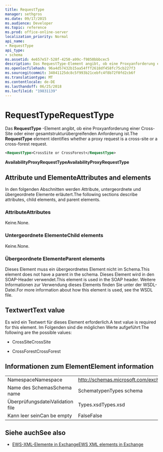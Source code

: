 ```yaml
---
title: RequestType
manager: sethgros
ms.date: 09/17/2015
ms.audience: Developer
ms.topic: reference
ms.prod: office-online-server
localization_priority: Normal
api_name:
- RequestType
api_type:
- schema
ms.assetid: 4e657e57-528f-4250-a99c-f9850bbbcec5
description: Das RequestType-Element angibt, ob eine Proxyanforderung einer Cross-Site oder einer gesamtstrukturübergreifenden Anforderung ist.
ms.openlocfilehash: 96a4d57432b15aa54fff2618df458fc75cb227f3
ms.sourcegitcommit: 34041125dc8c5f993b21cebfc4f8b72f0fd2cb6f
ms.translationtype: MT
ms.contentlocale: de-DE
ms.lasthandoff: 06/25/2018
ms.locfileid: "19831139"
---
```

# <a name="requesttype"></a><span data-ttu-id="9ddce-103">RequestType</span><span class="sxs-lookup"><span data-stu-id="9ddce-103">RequestType</span></span>

<span data-ttu-id="9ddce-104">Das **RequestType** -Element angibt, ob eine Proxyanforderung einer Cross-Site oder einer gesamtstrukturübergreifenden Anforderung ist.</span><span class="sxs-lookup"><span data-stu-id="9ddce-104">The **RequestType** element identifies whether a proxy request is a cross-site or a cross-forest request.</span></span> 
  
```xml
<RequestType>CrossSite or CrossForest</RequestType>
```

 <span data-ttu-id="9ddce-105">**AvailabilityProxyRequestType**</span><span class="sxs-lookup"><span data-stu-id="9ddce-105">**AvailabilityProxyRequestType**</span></span>
## <a name="attributes-and-elements"></a><span data-ttu-id="9ddce-106">Attribute und Elemente</span><span class="sxs-lookup"><span data-stu-id="9ddce-106">Attributes and elements</span></span>

<span data-ttu-id="9ddce-107">In den folgenden Abschnitten werden Attribute, untergeordnete und übergeordnete Elemente erläutert.</span><span class="sxs-lookup"><span data-stu-id="9ddce-107">The following sections describe attributes, child elements, and parent elements.</span></span>
  
### <a name="attributes"></a><span data-ttu-id="9ddce-108">Attribute</span><span class="sxs-lookup"><span data-stu-id="9ddce-108">Attributes</span></span>

<span data-ttu-id="9ddce-109">Keine.</span><span class="sxs-lookup"><span data-stu-id="9ddce-109">None.</span></span>
  
### <a name="child-elements"></a><span data-ttu-id="9ddce-110">Untergeordnete Elemente</span><span class="sxs-lookup"><span data-stu-id="9ddce-110">Child elements</span></span>

<span data-ttu-id="9ddce-111">Keine.</span><span class="sxs-lookup"><span data-stu-id="9ddce-111">None.</span></span>
  
### <a name="parent-elements"></a><span data-ttu-id="9ddce-112">Übergeordnete Elemente</span><span class="sxs-lookup"><span data-stu-id="9ddce-112">Parent elements</span></span>

<span data-ttu-id="9ddce-113">Dieses Element muss ein übergeordnetes Element nicht im Schema.</span><span class="sxs-lookup"><span data-stu-id="9ddce-113">This element does not have a parent in the schema.</span></span> <span data-ttu-id="9ddce-114">Dieses Element wird in den SOAP-Header verwendet.</span><span class="sxs-lookup"><span data-stu-id="9ddce-114">This element is used in the SOAP header.</span></span> <span data-ttu-id="9ddce-115">Weitere Informationen zur Verwendung dieses Elements finden Sie unter der WSDL-Datei.</span><span class="sxs-lookup"><span data-stu-id="9ddce-115">For more information about how this element is used, see the WSDL file.</span></span>
  
## <a name="text-value"></a><span data-ttu-id="9ddce-116">Textwert</span><span class="sxs-lookup"><span data-stu-id="9ddce-116">Text value</span></span>

<span data-ttu-id="9ddce-117">Es wird ein Textwert für dieses Element erforderlich.</span><span class="sxs-lookup"><span data-stu-id="9ddce-117">A text value is required for this element.</span></span> <span data-ttu-id="9ddce-118">Im Folgenden sind die möglichen Werte aufgeführt:</span><span class="sxs-lookup"><span data-stu-id="9ddce-118">The following are the possible values:</span></span>
  
- <span data-ttu-id="9ddce-119">CrossSite</span><span class="sxs-lookup"><span data-stu-id="9ddce-119">CrossSite</span></span>
    
- <span data-ttu-id="9ddce-120">CrossForest</span><span class="sxs-lookup"><span data-stu-id="9ddce-120">CrossForest</span></span>
    
## <a name="element-information"></a><span data-ttu-id="9ddce-121">Informationen zum Element</span><span class="sxs-lookup"><span data-stu-id="9ddce-121">Element information</span></span>

|||
|:-----|:-----|
|<span data-ttu-id="9ddce-122">Namespace</span><span class="sxs-lookup"><span data-stu-id="9ddce-122">Namespace</span></span>  <br/> |http://schemas.microsoft.com/exchange/services/2006/types  <br/> |
|<span data-ttu-id="9ddce-123">Name des Schemas</span><span class="sxs-lookup"><span data-stu-id="9ddce-123">Schema name</span></span>  <br/> |<span data-ttu-id="9ddce-124">Schematypen</span><span class="sxs-lookup"><span data-stu-id="9ddce-124">Types schema</span></span>  <br/> |
|<span data-ttu-id="9ddce-125">Überprüfungsdatei</span><span class="sxs-lookup"><span data-stu-id="9ddce-125">Validation file</span></span>  <br/> |<span data-ttu-id="9ddce-126">Types.xsd</span><span class="sxs-lookup"><span data-stu-id="9ddce-126">Types.xsd</span></span>  <br/> |
|<span data-ttu-id="9ddce-127">Kann leer sein</span><span class="sxs-lookup"><span data-stu-id="9ddce-127">Can be empty</span></span>  <br/> |<span data-ttu-id="9ddce-128">False</span><span class="sxs-lookup"><span data-stu-id="9ddce-128">False</span></span>  <br/> |
   
## <a name="see-also"></a><span data-ttu-id="9ddce-129">Siehe auch</span><span class="sxs-lookup"><span data-stu-id="9ddce-129">See also</span></span>



- [<span data-ttu-id="9ddce-130">EWS-XML-Elemente in Exchange</span><span class="sxs-lookup"><span data-stu-id="9ddce-130">EWS XML elements in Exchange</span></span>](ews-xml-elements-in-exchange.md)

